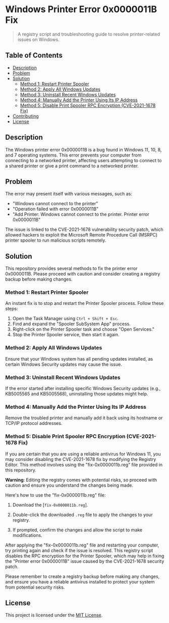 # Windows Printer Error 0x0000011B Fix

> A registry script and troubleshooting guide to resolve printer-related issues on Windows.

## Table of Contents

- [Description](#description)
- [Problem](#problem)
- [Solution](#solution)
  - [Method 1: Restart Printer Spooler](#method-1-restart-printer-spooler)
  - [Method 2: Apply All Windows Updates](#method-2-apply-all-windows-updates)
  - [Method 3: Uninstall Recent Windows Updates](#method-3-uninstall-recent-windows-updates)
  - [Method 4: Manually Add the Printer Using Its IP Address](#method-4-manually-add-the-printer-using-its-ip-address)
  - [Method 5: Disable Print Spooler RPC Encryption (CVE-2021-1678 Fix)](#method-5-disable-print-spooler-rpc-encryption-cve-2021-1678-fix)
- [Contributing](#contributing)
- [License](#license)

## Description

The Windows printer error 0x0000011B is a bug found in Windows 11, 10, 8, and 7 operating systems. This error prevents your computer from connecting to a networked printer, affecting users attempting to connect to a shared printer or give a print command to a networked printer.

## Problem

The error may present itself with various messages, such as:
- "Windows cannot connect to the printer"
- "Operation failed with error 0x0000011B"
- "Add Printer: Windows cannot connect to the printer. Printer error 0x0000011B"

The issue is linked to the CVE-2021-1678 vulnerability security patch, which allowed hackers to exploit the Microsoft Remote Procedure Call (MSRPC) printer spooler to run malicious scripts remotely.

## Solution

This repository provides several methods to fix the printer error 0x0000011B. Please proceed with caution and consider creating a registry backup before making changes.

### Method 1: Restart Printer Spooler

An instant fix is to stop and restart the Printer Spooler process. Follow these steps:
1. Open the Task Manager using `Ctrl + Shift + Esc`.
2. Find and expand the "Spooler SubSystem App" process.
3. Right-click on the Printer Spooler task and choose "Open Services."
4. Stop the Printer Spooler service, then start it again.

### Method 2: Apply All Windows Updates

Ensure that your Windows system has all pending updates installed, as certain Windows Security updates may cause the issue.

### Method 3: Uninstall Recent Windows Updates

If the error started after installing specific Windows Security updates (e.g., KB5005565 and KB5005568), uninstalling those updates might help.

### Method 4: Manually Add the Printer Using Its IP Address

Remove the troubled printer and manually add it back using its hostname or TCP/IP protocol addresses.

### Method 5: Disable Print Spooler RPC Encryption (CVE-2021-1678 Fix)

If you are certain that you are using a reliable antivirus for Windows 11, you may consider disabling the CVE-2021-1678 fix by modifying the Registry Editor. This method involves using the "fix-0x0000011b.reg" file provided in this repository.

**Warning**: Editing the registry comes with potential risks, so proceed with caution and ensure you understand the changes being made.

Here's how to use the "fix-0x0000011b.reg" file:

1. Download the [`fix-0x0000011b.reg`].

2. Double-click the downloaded `.reg` file to apply the changes to your registry.

3. If prompted, confirm the changes and allow the script to make modifications.

After applying the "fix-0x0000011b.reg" file and restarting your computer, try printing again and check if the issue is resolved. This registry script disables the RPC encryption for the Printer Spooler, which may help in fixing the "Printer error 0x0000011B" issue caused by the CVE-2021-1678 security patch.

Please remember to create a registry backup before making any changes, and ensure you have a reliable antivirus installed to protect your system from potential security risks.



## License

This project is licensed under the [MIT License](LICENSE).
